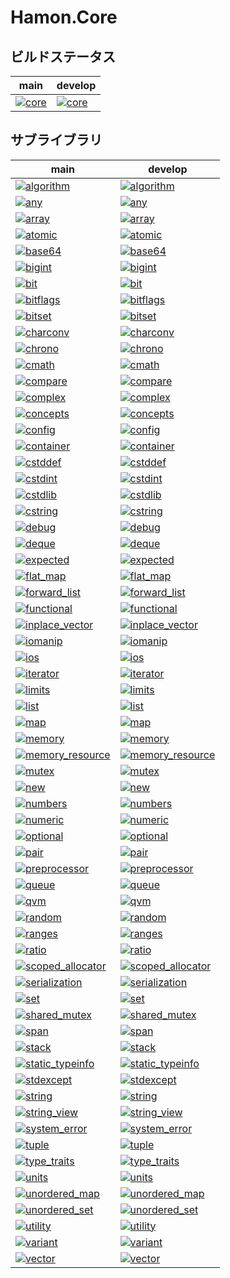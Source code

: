 ﻿# Hamon.Core

## ビルドステータス
| main | develop |
| ---- | ------- |
|[![core](https://github.com/shibainuudon/HamonCore/actions/workflows/core.yml/badge.svg?branch=main)](https://github.com/shibainuudon/HamonCore/actions/workflows/core.yml)|[![core](https://github.com/shibainuudon/HamonCore/actions/workflows/core.yml/badge.svg?branch=develop)](https://github.com/shibainuudon/HamonCore/actions/workflows/core.yml)|


## サブライブラリ

| main | develop |
| ---- | ------- |
|[![algorithm](https://github.com/shibainuudon/HamonCore/actions/workflows/algorithm.yml/badge.svg?branch=main)](https://github.com/shibainuudon/HamonCore/actions/workflows/algorithm.yml)|[![algorithm](https://github.com/shibainuudon/HamonCore/actions/workflows/algorithm.yml/badge.svg?branch=develop)](https://github.com/shibainuudon/HamonCore/actions/workflows/algorithm.yml)|
|[![any](https://github.com/shibainuudon/HamonCore/actions/workflows/any.yml/badge.svg?branch=main)](https://github.com/shibainuudon/HamonCore/actions/workflows/any.yml)|[![any](https://github.com/shibainuudon/HamonCore/actions/workflows/any.yml/badge.svg?branch=develop)](https://github.com/shibainuudon/HamonCore/actions/workflows/any.yml)|
|[![array](https://github.com/shibainuudon/HamonCore/actions/workflows/array.yml/badge.svg?branch=main)](https://github.com/shibainuudon/HamonCore/actions/workflows/array.yml)|[![array](https://github.com/shibainuudon/HamonCore/actions/workflows/array.yml/badge.svg?branch=develop)](https://github.com/shibainuudon/HamonCore/actions/workflows/array.yml)|
|[![atomic](https://github.com/shibainuudon/HamonCore/actions/workflows/atomic.yml/badge.svg?branch=main)](https://github.com/shibainuudon/HamonCore/actions/workflows/atomic.yml)|[![atomic](https://github.com/shibainuudon/HamonCore/actions/workflows/atomic.yml/badge.svg?branch=develop)](https://github.com/shibainuudon/HamonCore/actions/workflows/atomic.yml)|
|[![base64](https://github.com/shibainuudon/HamonCore/actions/workflows/base64.yml/badge.svg?branch=main)](https://github.com/shibainuudon/HamonCore/actions/workflows/base64.yml)|[![base64](https://github.com/shibainuudon/HamonCore/actions/workflows/base64.yml/badge.svg?branch=develop)](https://github.com/shibainuudon/HamonCore/actions/workflows/base64.yml)|
|[![bigint](https://github.com/shibainuudon/HamonCore/actions/workflows/bigint.yml/badge.svg?branch=main)](https://github.com/shibainuudon/HamonCore/actions/workflows/bigint.yml)|[![bigint](https://github.com/shibainuudon/HamonCore/actions/workflows/bigint.yml/badge.svg?branch=develop)](https://github.com/shibainuudon/HamonCore/actions/workflows/bigint.yml)|
|[![bit](https://github.com/shibainuudon/HamonCore/actions/workflows/bit.yml/badge.svg?branch=main)](https://github.com/shibainuudon/HamonCore/actions/workflows/bit.yml)|[![bit](https://github.com/shibainuudon/HamonCore/actions/workflows/bit.yml/badge.svg?branch=develop)](https://github.com/shibainuudon/HamonCore/actions/workflows/bit.yml)|
|[![bitflags](https://github.com/shibainuudon/HamonCore/actions/workflows/bitflags.yml/badge.svg?branch=main)](https://github.com/shibainuudon/HamonCore/actions/workflows/bitflags.yml)|[![bitflags](https://github.com/shibainuudon/HamonCore/actions/workflows/bitflags.yml/badge.svg?branch=develop)](https://github.com/shibainuudon/HamonCore/actions/workflows/bitflags.yml)|
|[![bitset](https://github.com/shibainuudon/HamonCore/actions/workflows/bitset.yml/badge.svg?branch=main)](https://github.com/shibainuudon/HamonCore/actions/workflows/bitset.yml)|[![bitset](https://github.com/shibainuudon/HamonCore/actions/workflows/bitset.yml/badge.svg?branch=develop)](https://github.com/shibainuudon/HamonCore/actions/workflows/bitset.yml)|
|[![charconv](https://github.com/shibainuudon/HamonCore/actions/workflows/charconv.yml/badge.svg?branch=main)](https://github.com/shibainuudon/HamonCore/actions/workflows/charconv.yml)|[![charconv](https://github.com/shibainuudon/HamonCore/actions/workflows/charconv.yml/badge.svg?branch=develop)](https://github.com/shibainuudon/HamonCore/actions/workflows/charconv.yml)|
|[![chrono](https://github.com/shibainuudon/HamonCore/actions/workflows/chrono.yml/badge.svg?branch=main)](https://github.com/shibainuudon/HamonCore/actions/workflows/chrono.yml)|[![chrono](https://github.com/shibainuudon/HamonCore/actions/workflows/chrono.yml/badge.svg?branch=develop)](https://github.com/shibainuudon/HamonCore/actions/workflows/chrono.yml)|
|[![cmath](https://github.com/shibainuudon/HamonCore/actions/workflows/cmath.yml/badge.svg?branch=main)](https://github.com/shibainuudon/HamonCore/actions/workflows/cmath.yml)|[![cmath](https://github.com/shibainuudon/HamonCore/actions/workflows/cmath.yml/badge.svg?branch=develop)](https://github.com/shibainuudon/HamonCore/actions/workflows/cmath.yml)|
|[![compare](https://github.com/shibainuudon/HamonCore/actions/workflows/compare.yml/badge.svg?branch=main)](https://github.com/shibainuudon/HamonCore/actions/workflows/compare.yml)|[![compare](https://github.com/shibainuudon/HamonCore/actions/workflows/compare.yml/badge.svg?branch=develop)](https://github.com/shibainuudon/HamonCore/actions/workflows/compare.yml)|
|[![complex](https://github.com/shibainuudon/HamonCore/actions/workflows/complex.yml/badge.svg?branch=main)](https://github.com/shibainuudon/HamonCore/actions/workflows/complex.yml)|[![complex](https://github.com/shibainuudon/HamonCore/actions/workflows/complex.yml/badge.svg?branch=develop)](https://github.com/shibainuudon/HamonCore/actions/workflows/complex.yml)|
|[![concepts](https://github.com/shibainuudon/HamonCore/actions/workflows/concepts.yml/badge.svg?branch=main)](https://github.com/shibainuudon/HamonCore/actions/workflows/concepts.yml)|[![concepts](https://github.com/shibainuudon/HamonCore/actions/workflows/concepts.yml/badge.svg?branch=develop)](https://github.com/shibainuudon/HamonCore/actions/workflows/concepts.yml)|
|[![config](https://github.com/shibainuudon/HamonCore/actions/workflows/config.yml/badge.svg?branch=main)](https://github.com/shibainuudon/HamonCore/actions/workflows/config.yml)|[![config](https://github.com/shibainuudon/HamonCore/actions/workflows/config.yml/badge.svg?branch=develop)](https://github.com/shibainuudon/HamonCore/actions/workflows/config.yml)|
|[![container](https://github.com/shibainuudon/HamonCore/actions/workflows/container.yml/badge.svg?branch=main)](https://github.com/shibainuudon/HamonCore/actions/workflows/container.yml)|[![container](https://github.com/shibainuudon/HamonCore/actions/workflows/container.yml/badge.svg?branch=develop)](https://github.com/shibainuudon/HamonCore/actions/workflows/container.yml)|
|[![cstddef](https://github.com/shibainuudon/HamonCore/actions/workflows/cstddef.yml/badge.svg?branch=main)](https://github.com/shibainuudon/HamonCore/actions/workflows/cstddef.yml)|[![cstddef](https://github.com/shibainuudon/HamonCore/actions/workflows/cstddef.yml/badge.svg?branch=develop)](https://github.com/shibainuudon/HamonCore/actions/workflows/cstddef.yml)|
|[![cstdint](https://github.com/shibainuudon/HamonCore/actions/workflows/cstdint.yml/badge.svg?branch=main)](https://github.com/shibainuudon/HamonCore/actions/workflows/cstdint.yml)|[![cstdint](https://github.com/shibainuudon/HamonCore/actions/workflows/cstdint.yml/badge.svg?branch=develop)](https://github.com/shibainuudon/HamonCore/actions/workflows/cstdint.yml)|
|[![cstdlib](https://github.com/shibainuudon/HamonCore/actions/workflows/cstdlib.yml/badge.svg?branch=main)](https://github.com/shibainuudon/HamonCore/actions/workflows/cstdlib.yml)|[![cstdlib](https://github.com/shibainuudon/HamonCore/actions/workflows/cstdlib.yml/badge.svg?branch=develop)](https://github.com/shibainuudon/HamonCore/actions/workflows/cstdlib.yml)|
|[![cstring](https://github.com/shibainuudon/HamonCore/actions/workflows/cstring.yml/badge.svg?branch=main)](https://github.com/shibainuudon/HamonCore/actions/workflows/cstring.yml)|[![cstring](https://github.com/shibainuudon/HamonCore/actions/workflows/cstring.yml/badge.svg?branch=develop)](https://github.com/shibainuudon/HamonCore/actions/workflows/cstring.yml)|
|[![debug](https://github.com/shibainuudon/HamonCore/actions/workflows/debug.yml/badge.svg?branch=main)](https://github.com/shibainuudon/HamonCore/actions/workflows/debug.yml)|[![debug](https://github.com/shibainuudon/HamonCore/actions/workflows/debug.yml/badge.svg?branch=develop)](https://github.com/shibainuudon/HamonCore/actions/workflows/debug.yml)|
|[![deque](https://github.com/shibainuudon/HamonCore/actions/workflows/deque.yml/badge.svg?branch=main)](https://github.com/shibainuudon/HamonCore/actions/workflows/deque.yml)|[![deque](https://github.com/shibainuudon/HamonCore/actions/workflows/deque.yml/badge.svg?branch=develop)](https://github.com/shibainuudon/HamonCore/actions/workflows/deque.yml)|
|[![expected](https://github.com/shibainuudon/HamonCore/actions/workflows/expected.yml/badge.svg?branch=main)](https://github.com/shibainuudon/HamonCore/actions/workflows/expected.yml)|[![expected](https://github.com/shibainuudon/HamonCore/actions/workflows/expected.yml/badge.svg?branch=develop)](https://github.com/shibainuudon/HamonCore/actions/workflows/expected.yml)|
|[![flat_map](https://github.com/shibainuudon/HamonCore/actions/workflows/flat_map.yml/badge.svg?branch=main)](https://github.com/shibainuudon/HamonCore/actions/workflows/flat_map.yml)|[![flat_map](https://github.com/shibainuudon/HamonCore/actions/workflows/flat_map.yml/badge.svg?branch=develop)](https://github.com/shibainuudon/HamonCore/actions/workflows/flat_map.yml)|
|[![forward_list](https://github.com/shibainuudon/HamonCore/actions/workflows/forward_list.yml/badge.svg?branch=main)](https://github.com/shibainuudon/HamonCore/actions/workflows/forward_list.yml)|[![forward_list](https://github.com/shibainuudon/HamonCore/actions/workflows/forward_list.yml/badge.svg?branch=develop)](https://github.com/shibainuudon/HamonCore/actions/workflows/forward_list.yml)|
|[![functional](https://github.com/shibainuudon/HamonCore/actions/workflows/functional.yml/badge.svg?branch=main)](https://github.com/shibainuudon/HamonCore/actions/workflows/functional.yml)|[![functional](https://github.com/shibainuudon/HamonCore/actions/workflows/functional.yml/badge.svg?branch=develop)](https://github.com/shibainuudon/HamonCore/actions/workflows/functional.yml)|
|[![inplace_vector](https://github.com/shibainuudon/HamonCore/actions/workflows/inplace_vector.yml/badge.svg?branch=main)](https://github.com/shibainuudon/HamonCore/actions/workflows/inplace_vector.yml)|[![inplace_vector](https://github.com/shibainuudon/HamonCore/actions/workflows/inplace_vector.yml/badge.svg?branch=develop)](https://github.com/shibainuudon/HamonCore/actions/workflows/inplace_vector.yml)|
|[![iomanip](https://github.com/shibainuudon/HamonCore/actions/workflows/iomanip.yml/badge.svg?branch=main)](https://github.com/shibainuudon/HamonCore/actions/workflows/iomanip.yml)|[![iomanip](https://github.com/shibainuudon/HamonCore/actions/workflows/iomanip.yml/badge.svg?branch=develop)](https://github.com/shibainuudon/HamonCore/actions/workflows/iomanip.yml)|
|[![ios](https://github.com/shibainuudon/HamonCore/actions/workflows/ios.yml/badge.svg?branch=main)](https://github.com/shibainuudon/HamonCore/actions/workflows/ios.yml)|[![ios](https://github.com/shibainuudon/HamonCore/actions/workflows/ios.yml/badge.svg?branch=develop)](https://github.com/shibainuudon/HamonCore/actions/workflows/ios.yml)|
|[![iterator](https://github.com/shibainuudon/HamonCore/actions/workflows/iterator.yml/badge.svg?branch=main)](https://github.com/shibainuudon/HamonCore/actions/workflows/iterator.yml)|[![iterator](https://github.com/shibainuudon/HamonCore/actions/workflows/iterator.yml/badge.svg?branch=develop)](https://github.com/shibainuudon/HamonCore/actions/workflows/iterator.yml)|
|[![limits](https://github.com/shibainuudon/HamonCore/actions/workflows/limits.yml/badge.svg?branch=main)](https://github.com/shibainuudon/HamonCore/actions/workflows/limits.yml)|[![limits](https://github.com/shibainuudon/HamonCore/actions/workflows/limits.yml/badge.svg?branch=develop)](https://github.com/shibainuudon/HamonCore/actions/workflows/limits.yml)|
|[![list](https://github.com/shibainuudon/HamonCore/actions/workflows/list.yml/badge.svg?branch=main)](https://github.com/shibainuudon/HamonCore/actions/workflows/list.yml)|[![list](https://github.com/shibainuudon/HamonCore/actions/workflows/list.yml/badge.svg?branch=develop)](https://github.com/shibainuudon/HamonCore/actions/workflows/list.yml)|
|[![map](https://github.com/shibainuudon/HamonCore/actions/workflows/map.yml/badge.svg?branch=main)](https://github.com/shibainuudon/HamonCore/actions/workflows/map.yml)|[![map](https://github.com/shibainuudon/HamonCore/actions/workflows/map.yml/badge.svg?branch=develop)](https://github.com/shibainuudon/HamonCore/actions/workflows/map.yml)|
|[![memory](https://github.com/shibainuudon/HamonCore/actions/workflows/memory.yml/badge.svg?branch=main)](https://github.com/shibainuudon/HamonCore/actions/workflows/memory.yml)|[![memory](https://github.com/shibainuudon/HamonCore/actions/workflows/memory.yml/badge.svg?branch=develop)](https://github.com/shibainuudon/HamonCore/actions/workflows/memory.yml)|
|[![memory_resource](https://github.com/shibainuudon/HamonCore/actions/workflows/memory_resource.yml/badge.svg?branch=main)](https://github.com/shibainuudon/HamonCore/actions/workflows/memory_resource.yml)|[![memory_resource](https://github.com/shibainuudon/HamonCore/actions/workflows/memory_resource.yml/badge.svg?branch=develop)](https://github.com/shibainuudon/HamonCore/actions/workflows/memory_resource.yml)|
|[![mutex](https://github.com/shibainuudon/HamonCore/actions/workflows/mutex.yml/badge.svg?branch=main)](https://github.com/shibainuudon/HamonCore/actions/workflows/mutex.yml)|[![mutex](https://github.com/shibainuudon/HamonCore/actions/workflows/mutex.yml/badge.svg?branch=develop)](https://github.com/shibainuudon/HamonCore/actions/workflows/mutex.yml)|
|[![new](https://github.com/shibainuudon/HamonCore/actions/workflows/new.yml/badge.svg?branch=main)](https://github.com/shibainuudon/HamonCore/actions/workflows/new.yml)|[![new](https://github.com/shibainuudon/HamonCore/actions/workflows/new.yml/badge.svg?branch=develop)](https://github.com/shibainuudon/HamonCore/actions/workflows/new.yml)|
|[![numbers](https://github.com/shibainuudon/HamonCore/actions/workflows/numbers.yml/badge.svg?branch=main)](https://github.com/shibainuudon/HamonCore/actions/workflows/numbers.yml)|[![numbers](https://github.com/shibainuudon/HamonCore/actions/workflows/numbers.yml/badge.svg?branch=develop)](https://github.com/shibainuudon/HamonCore/actions/workflows/numbers.yml)|
|[![numeric](https://github.com/shibainuudon/HamonCore/actions/workflows/numeric.yml/badge.svg?branch=main)](https://github.com/shibainuudon/HamonCore/actions/workflows/numeric.yml)|[![numeric](https://github.com/shibainuudon/HamonCore/actions/workflows/numeric.yml/badge.svg?branch=develop)](https://github.com/shibainuudon/HamonCore/actions/workflows/numeric.yml)|
|[![optional](https://github.com/shibainuudon/HamonCore/actions/workflows/optional.yml/badge.svg?branch=main)](https://github.com/shibainuudon/HamonCore/actions/workflows/optional.yml)|[![optional](https://github.com/shibainuudon/HamonCore/actions/workflows/optional.yml/badge.svg?branch=develop)](https://github.com/shibainuudon/HamonCore/actions/workflows/optional.yml)|
|[![pair](https://github.com/shibainuudon/HamonCore/actions/workflows/pair.yml/badge.svg?branch=main)](https://github.com/shibainuudon/HamonCore/actions/workflows/pair.yml)|[![pair](https://github.com/shibainuudon/HamonCore/actions/workflows/pair.yml/badge.svg?branch=develop)](https://github.com/shibainuudon/HamonCore/actions/workflows/pair.yml)|
|[![preprocessor](https://github.com/shibainuudon/HamonCore/actions/workflows/preprocessor.yml/badge.svg?branch=main)](https://github.com/shibainuudon/HamonCore/actions/workflows/preprocessor.yml)|[![preprocessor](https://github.com/shibainuudon/HamonCore/actions/workflows/preprocessor.yml/badge.svg?branch=develop)](https://github.com/shibainuudon/HamonCore/actions/workflows/preprocessor.yml)|
|[![queue](https://github.com/shibainuudon/HamonCore/actions/workflows/queue.yml/badge.svg?branch=main)](https://github.com/shibainuudon/HamonCore/actions/workflows/queue.yml)|[![queue](https://github.com/shibainuudon/HamonCore/actions/workflows/queue.yml/badge.svg?branch=develop)](https://github.com/shibainuudon/HamonCore/actions/workflows/queue.yml)|
|[![qvm](https://github.com/shibainuudon/HamonCore/actions/workflows/qvm.yml/badge.svg?branch=main)](https://github.com/shibainuudon/HamonCore/actions/workflows/qvm.yml)|[![qvm](https://github.com/shibainuudon/HamonCore/actions/workflows/qvm.yml/badge.svg?branch=develop)](https://github.com/shibainuudon/HamonCore/actions/workflows/qvm.yml)|
|[![random](https://github.com/shibainuudon/HamonCore/actions/workflows/random.yml/badge.svg?branch=main)](https://github.com/shibainuudon/HamonCore/actions/workflows/random.yml)|[![random](https://github.com/shibainuudon/HamonCore/actions/workflows/random.yml/badge.svg?branch=develop)](https://github.com/shibainuudon/HamonCore/actions/workflows/random.yml)|
|[![ranges](https://github.com/shibainuudon/HamonCore/actions/workflows/ranges.yml/badge.svg?branch=main)](https://github.com/shibainuudon/HamonCore/actions/workflows/ranges.yml)|[![ranges](https://github.com/shibainuudon/HamonCore/actions/workflows/ranges.yml/badge.svg?branch=develop)](https://github.com/shibainuudon/HamonCore/actions/workflows/ranges.yml)|
|[![ratio](https://github.com/shibainuudon/HamonCore/actions/workflows/ratio.yml/badge.svg?branch=main)](https://github.com/shibainuudon/HamonCore/actions/workflows/ratio.yml)|[![ratio](https://github.com/shibainuudon/HamonCore/actions/workflows/ratio.yml/badge.svg?branch=develop)](https://github.com/shibainuudon/HamonCore/actions/workflows/ratio.yml)|
|[![scoped_allocator](https://github.com/shibainuudon/HamonCore/actions/workflows/scoped_allocator.yml/badge.svg?branch=main)](https://github.com/shibainuudon/HamonCore/actions/workflows/scoped_allocator.yml)|[![scoped_allocator](https://github.com/shibainuudon/HamonCore/actions/workflows/scoped_allocator.yml/badge.svg?branch=develop)](https://github.com/shibainuudon/HamonCore/actions/workflows/scoped_allocator.yml)|
|[![serialization](https://github.com/shibainuudon/HamonCore/actions/workflows/serialization.yml/badge.svg?branch=main)](https://github.com/shibainuudon/HamonCore/actions/workflows/serialization.yml)|[![serialization](https://github.com/shibainuudon/HamonCore/actions/workflows/serialization.yml/badge.svg?branch=develop)](https://github.com/shibainuudon/HamonCore/actions/workflows/serialization.yml)|
|[![set](https://github.com/shibainuudon/HamonCore/actions/workflows/set.yml/badge.svg?branch=main)](https://github.com/shibainuudon/HamonCore/actions/workflows/set.yml)|[![set](https://github.com/shibainuudon/HamonCore/actions/workflows/set.yml/badge.svg?branch=develop)](https://github.com/shibainuudon/HamonCore/actions/workflows/set.yml)|
|[![shared_mutex](https://github.com/shibainuudon/HamonCore/actions/workflows/shared_mutex.yml/badge.svg?branch=main)](https://github.com/shibainuudon/HamonCore/actions/workflows/shared_mutex.yml)|[![shared_mutex](https://github.com/shibainuudon/HamonCore/actions/workflows/shared_mutex.yml/badge.svg?branch=develop)](https://github.com/shibainuudon/HamonCore/actions/workflows/shared_mutex.yml)|
|[![span](https://github.com/shibainuudon/HamonCore/actions/workflows/span.yml/badge.svg?branch=main)](https://github.com/shibainuudon/HamonCore/actions/workflows/span.yml)|[![span](https://github.com/shibainuudon/HamonCore/actions/workflows/span.yml/badge.svg?branch=develop)](https://github.com/shibainuudon/HamonCore/actions/workflows/span.yml)|
|[![stack](https://github.com/shibainuudon/HamonCore/actions/workflows/stack.yml/badge.svg?branch=main)](https://github.com/shibainuudon/HamonCore/actions/workflows/stack.yml)|[![stack](https://github.com/shibainuudon/HamonCore/actions/workflows/stack.yml/badge.svg?branch=develop)](https://github.com/shibainuudon/HamonCore/actions/workflows/stack.yml)|
|[![static_typeinfo](https://github.com/shibainuudon/HamonCore/actions/workflows/static_typeinfo.yml/badge.svg?branch=main)](https://github.com/shibainuudon/HamonCore/actions/workflows/static_typeinfo.yml)|[![static_typeinfo](https://github.com/shibainuudon/HamonCore/actions/workflows/static_typeinfo.yml/badge.svg?branch=develop)](https://github.com/shibainuudon/HamonCore/actions/workflows/static_typeinfo.yml)|
|[![stdexcept](https://github.com/shibainuudon/HamonCore/actions/workflows/stdexcept.yml/badge.svg?branch=main)](https://github.com/shibainuudon/HamonCore/actions/workflows/stdexcept.yml)|[![stdexcept](https://github.com/shibainuudon/HamonCore/actions/workflows/stdexcept.yml/badge.svg?branch=develop)](https://github.com/shibainuudon/HamonCore/actions/workflows/stdexcept.yml)|
|[![string](https://github.com/shibainuudon/HamonCore/actions/workflows/string.yml/badge.svg?branch=main)](https://github.com/shibainuudon/HamonCore/actions/workflows/string.yml)|[![string](https://github.com/shibainuudon/HamonCore/actions/workflows/string.yml/badge.svg?branch=develop)](https://github.com/shibainuudon/HamonCore/actions/workflows/string.yml)|
|[![string_view](https://github.com/shibainuudon/HamonCore/actions/workflows/string_view.yml/badge.svg?branch=main)](https://github.com/shibainuudon/HamonCore/actions/workflows/string_view.yml)|[![string_view](https://github.com/shibainuudon/HamonCore/actions/workflows/string_view.yml/badge.svg?branch=develop)](https://github.com/shibainuudon/HamonCore/actions/workflows/string_view.yml)|
|[![system_error](https://github.com/shibainuudon/HamonCore/actions/workflows/system_error.yml/badge.svg?branch=main)](https://github.com/shibainuudon/HamonCore/actions/workflows/system_error.yml)|[![system_error](https://github.com/shibainuudon/HamonCore/actions/workflows/system_error.yml/badge.svg?branch=develop)](https://github.com/shibainuudon/HamonCore/actions/workflows/system_error.yml)|
|[![tuple](https://github.com/shibainuudon/HamonCore/actions/workflows/tuple.yml/badge.svg?branch=main)](https://github.com/shibainuudon/HamonCore/actions/workflows/tuple.yml)|[![tuple](https://github.com/shibainuudon/HamonCore/actions/workflows/tuple.yml/badge.svg?branch=develop)](https://github.com/shibainuudon/HamonCore/actions/workflows/tuple.yml)|
|[![type_traits](https://github.com/shibainuudon/HamonCore/actions/workflows/type_traits.yml/badge.svg?branch=main)](https://github.com/shibainuudon/HamonCore/actions/workflows/type_traits.yml)|[![type_traits](https://github.com/shibainuudon/HamonCore/actions/workflows/type_traits.yml/badge.svg?branch=develop)](https://github.com/shibainuudon/HamonCore/actions/workflows/type_traits.yml)|
|[![units](https://github.com/shibainuudon/HamonCore/actions/workflows/units.yml/badge.svg?branch=main)](https://github.com/shibainuudon/HamonCore/actions/workflows/units.yml)|[![units](https://github.com/shibainuudon/HamonCore/actions/workflows/units.yml/badge.svg?branch=develop)](https://github.com/shibainuudon/HamonCore/actions/workflows/units.yml)|
|[![unordered_map](https://github.com/shibainuudon/HamonCore/actions/workflows/unordered_map.yml/badge.svg?branch=main)](https://github.com/shibainuudon/HamonCore/actions/workflows/unordered_map.yml)|[![unordered_map](https://github.com/shibainuudon/HamonCore/actions/workflows/unordered_map.yml/badge.svg?branch=develop)](https://github.com/shibainuudon/HamonCore/actions/workflows/unordered_map.yml)|
|[![unordered_set](https://github.com/shibainuudon/HamonCore/actions/workflows/unordered_set.yml/badge.svg?branch=main)](https://github.com/shibainuudon/HamonCore/actions/workflows/unordered_set.yml)|[![unordered_set](https://github.com/shibainuudon/HamonCore/actions/workflows/unordered_set.yml/badge.svg?branch=develop)](https://github.com/shibainuudon/HamonCore/actions/workflows/unordered_set.yml)|
|[![utility](https://github.com/shibainuudon/HamonCore/actions/workflows/utility.yml/badge.svg?branch=main)](https://github.com/shibainuudon/HamonCore/actions/workflows/utility.yml)|[![utility](https://github.com/shibainuudon/HamonCore/actions/workflows/utility.yml/badge.svg?branch=develop)](https://github.com/shibainuudon/HamonCore/actions/workflows/utility.yml)|
|[![variant](https://github.com/shibainuudon/HamonCore/actions/workflows/variant.yml/badge.svg?branch=main)](https://github.com/shibainuudon/HamonCore/actions/workflows/variant.yml)|[![variant](https://github.com/shibainuudon/HamonCore/actions/workflows/variant.yml/badge.svg?branch=develop)](https://github.com/shibainuudon/HamonCore/actions/workflows/variant.yml)|
|[![vector](https://github.com/shibainuudon/HamonCore/actions/workflows/vector.yml/badge.svg?branch=main)](https://github.com/shibainuudon/HamonCore/actions/workflows/vector.yml)|[![vector](https://github.com/shibainuudon/HamonCore/actions/workflows/vector.yml/badge.svg?branch=develop)](https://github.com/shibainuudon/HamonCore/actions/workflows/vector.yml)|
